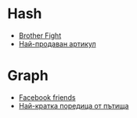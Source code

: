 # Hash
* [Brother Fight](https://www.hackerrank.com/contests/sda-exam-20222023-part-1/challenges/challenge-3906/submissions/code/1387780088)
* [Най-продаван артикул](https://www.hackerrank.com/contests/sda-exam-20222023-part-2/challenges/challenge-3881/submissions/code/1387828967)

# Graph
* [Facebook friends](https://www.hackerrank.com/contests/sda-exam-20222023-part-1/challenges/challenge-3904/submissions/code/1387780978)
* [Най-кратка поредица от пътища](https://www.hackerrank.com/contests/sda-exam-20222023-part-2/challenges/--152/submissions/code/1387828332)
